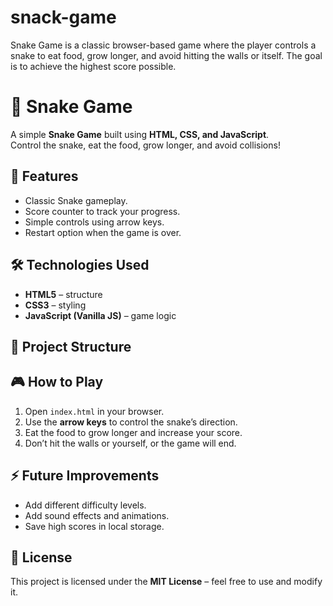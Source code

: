 # snack-game
Snake Game is a classic browser-based game where the player controls a snake to eat food, grow longer, and avoid hitting the walls or itself. The goal is to achieve the highest score possible.
# 🐍 Snake Game

A simple **Snake Game** built using **HTML, CSS, and JavaScript**.  
Control the snake, eat the food, grow longer, and avoid collisions!

## 🚀 Features
- Classic Snake gameplay.  
- Score counter to track your progress.  
- Simple controls using arrow keys.  
- Restart option when the game is over.  

## 🛠️ Technologies Used
- **HTML5** – structure  
- **CSS3** – styling  
- **JavaScript (Vanilla JS)** – game logic  

## 📂 Project Structure

## 🎮 How to Play
1. Open `index.html` in your browser.  
2. Use the **arrow keys** to control the snake’s direction.  
3. Eat the food to grow longer and increase your score.  
4. Don’t hit the walls or yourself, or the game will end.  

## ⚡ Future Improvements
- Add different difficulty levels.  
- Add sound effects and animations.  
- Save high scores in local storage.  

## 📜 License
This project is licensed under the **MIT License** – feel free to use and modify it.  
